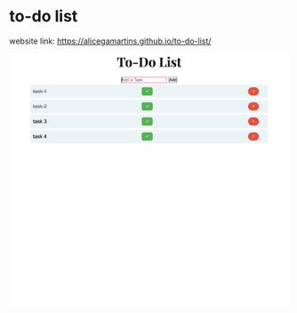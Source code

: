 # to-do list


website link: https://alicegamartins.github.io/to-do-list/


![image alt](https://github.com/alicegamartins/to-do-list/blob/1ac5cdc9444e244cadc8a8b86b89277598254dab/imagem.png)





